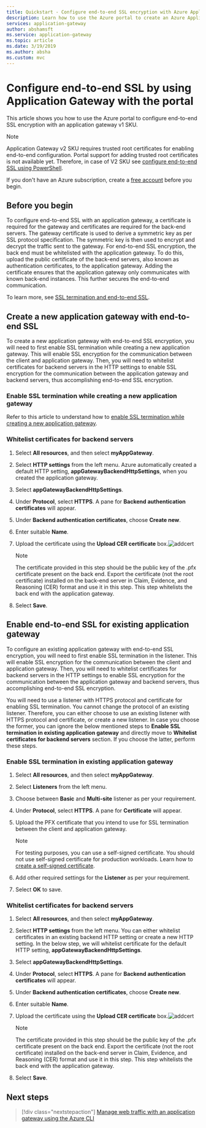 ```yaml
---
title: Quickstart - Configure end-to-end SSL encryption with Azure Application Gateway - Azure portal | Microsoft Docs
description: Learn how to use the Azure portal to create an Azure Application Gateway with end-to-end SSL encryption.
services: application-gateway
author: abshamsft
ms.service: application-gateway
ms.topic: article
ms.date: 3/19/2019
ms.author: absha
ms.custom: mvc
---
```

# Configure end-to-end SSL by using Application Gateway with the portal

This article shows you how to use the Azure portal to configure end-to-end SSL encryption with an application gateway v1 SKU.  

> [!NOTE]
> Application Gateway v2 SKU requires trusted root certificates for enabling end-to-end configuration. Portal support for adding trusted root certificates is not available yet. Therefore, in case of V2 SKU see [configure end-to-end SSL using PowerShell](https://docs.microsoft.com/azure/application-gateway/application-gateway-end-to-end-ssl-powershell).

If you don't have an Azure subscription, create a [free account](https://azure.microsoft.com/free/?WT.mc_id=A261C142F) before you begin.

## Before you begin

To configure end-to-end SSL with an application gateway, a certificate is required for the gateway and certificates are required for the back-end servers. The gateway certificate is used to derive a symmetric key as per SSL protocol specification. The symmetric key is then used to encrypt and decrypt the traffic sent to the gateway. For end-to-end SSL encryption, the back end must be whitelisted with the application gateway. To do this, upload the public certificate of the back-end servers, also known as authentication certificates, to the application gateway. Adding the certificate ensures that the application gateway only communicates with known back-end instances. This further secures the end-to-end communication.

To learn more, see [SSL termination and end-to-end SSL](https://docs.microsoft.com/azure/application-gateway/ssl-overview).

## Create a new application gateway with end-to-end SSL

To create a new application gateway with end-to-end SSL encryption, you will need to first enable SSL termination while creating a new application gateway. This will enable SSL encryption for the communication between the client and application gateway. Then, you will need to whitelist certificates for backend servers in the HTTP settings to enable SSL encryption for the communication between the application gateway and backend servers, thus accomplishing end-to-end SSL encryption.

### Enable SSL termination while creating a new application gateway

Refer to this article to understand how to [enable SSL termination while creating a new application gateway](https://docs.microsoft.com/azure/application-gateway/create-ssl-portal).

### Whitelist certificates for backend servers

1. Select **All resources**, and then select **myAppGateway**.

2. Select **HTTP settings** from the left menu. Azure automatically created a default HTTP setting, **appGatewayBackendHttpSettings**, when you created the application gateway. 

3. Select **appGatewayBackendHttpSettings**.

4. Under **Protocol**, select **HTTPS**. A pane for **Backend authentication certificates** will appear. 

5. Under **Backend authentication certificates**, choose **Create new**.

6. Enter suitable **Name**.

7. Upload the certificate using the **Upload CER certificate** box.![addcert](./media/end-to-end-ssl-portal/addcert.png)

   > [!NOTE]
   > The certificate provided in this step should be the public key of the .pfx certificate present on the back end. Export the certificate (not the root certificate) installed on the back-end server in Claim, Evidence, and Reasoning (CER) format and use it in this step. This step whitelists the back end with the application gateway.

8. Select **Save**.

## Enable end-to-end SSL for existing application gateway

To configure an existing application gateway with end-to-end SSL encryption, you will need to first enable SSL termination in the listener. This will enable SSL encryption for the communication between the client and application gateway. Then, you will need to whitelist certificates for backend servers in the HTTP settings to enable SSL encryption for the communication between the application gateway and backend servers, thus accomplishing end-to-end SSL encryption.

You will need to use a listener with HTTPS protocol and certificate for enabling SSL termination. You cannot change the protocol of an existing listener. Therefore, you can either choose to use an existing listener with HTTPS protocol and certificate, or create a new listener. In case you choose the former, you can ignore the below mentioned steps to **Enable SSL termination in existing application gateway** and directly move to **Whitelist certificates for backend servers** section. If you choose the latter, perform these steps. 

### Enable SSL termination in existing application gateway

1. Select **All resources**, and then select **myAppGateway**.

2. Select **Listeners** from the left menu.

3. Choose between **Basic** and **Multi-site** listener as per your requirement.

4. Under **Protocol**, select **HTTPS**. A pane for **Certificate** will appear.

5. Upload the PFX certificate that you intend to use for SSL termination between the client and application gateway.

   > [!NOTE]
   > For testing purposes, you can use a self-signed certificate. You should not use self-signed certificate for production workloads. Learn how to [create a self-signed certificate](https://docs.microsoft.com/azure/application-gateway/create-ssl-portal#create-a-self-signed-certificate).

6. Add other required settings for the **Listener** as per your requirement.

7. Select **OK** to save.

### Whitelist certificates for backend servers

1. Select **All resources**, and then select **myAppGateway**.

2. Select **HTTP settings** from the left menu. You can either whitelist certificates in an existing backend HTTP setting or create a new HTTP setting. In the below step, we will whitelist certificate for the default HTTP setting, **appGatewayBackendHttpSettings**.

3. Select **appGatewayBackendHttpSettings**.

4. Under **Protocol**, select **HTTPS**. A pane for **Backend authentication certificates** will appear. 

5. Under **Backend authentication certificates**, choose **Create new**.

6. Enter suitable **Name**.

7. Upload the certificate using the **Upload CER certificate** box.![addcert](./media/end-to-end-ssl-portal/addcert.png)

   > [!NOTE]
   > The certificate provided in this step should be the public key of the .pfx certificate present on the back end. Export the certificate (not the root certificate) installed on the back-end server in Claim, Evidence, and Reasoning (CER) format and use it in this step. This step whitelists the back end with the application gateway.

8. Select **Save**.

## Next steps

> [!div class="nextstepaction"]
> [Manage web traffic with an application gateway using the Azure CLI](./tutorial-manage-web-traffic-cli.md)
